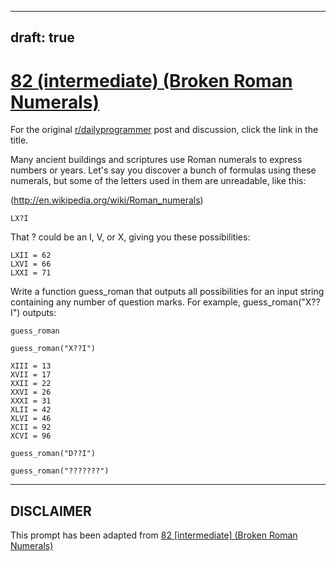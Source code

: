 ---
draft: true
----

# [82 (intermediate) (Broken Roman Numerals)](https://www.reddit.com/r/dailyprogrammer/comments/x8t42/7272012_challenge_82_intermediate_broken_roman/)

For the original [r/dailyprogrammer](https://www.reddit.com/r/dailyprogrammer/) post and discussion, click the link in the title.

Many ancient buildings and scriptures use Roman numerals to express numbers or years. Let's say you discover a bunch of formulas using these numerals, but some of the letters used in them are unreadable, like this:

(http://en.wikipedia.org/wiki/Roman_numerals)

```
LX?I
```
That ? could be an I, V, or X, giving you these possibilities:


```
LXII = 62
LXVI = 66
LXXI = 71
```
Write a function guess_roman that outputs all possibilities for an input string containing any number of question marks. For example, guess_roman("X??I") outputs:


```
guess_roman
```

```
guess_roman("X??I")
```

```
XIII = 13
XVII = 17
XXII = 22
XXVI = 26
XXXI = 31
XLII = 42
XLVI = 46
XCII = 92
XCVI = 96
```

```
guess_roman("D??I")
```

```
guess_roman("???????")
```

----
## **DISCLAIMER**
This prompt has been adapted from [82 [intermediate] (Broken Roman Numerals)](https://www.reddit.com/r/dailyprogrammer/comments/x8t42/7272012_challenge_82_intermediate_broken_roman/
)
